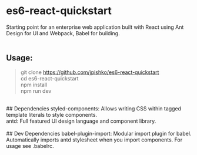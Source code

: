 # es6-react-quickstart
Starting point for an enterprise web application built with React using Ant Design for UI and Webpack, Babel for building. <br />
<br />
## Usage:
> git clone https://github.com/jpishko/es6-react-quickstart <br />
> cd es6-react-quickstart <br />
> npm install <br />
> npm run dev <br />
<br />
## Dependencies
styled-components: Allows writing CSS within tagged template literals to style components. <br />
antd: Full featured UI design language and component library. <br />
<br />
## Dev Dependencies
babel-plugin-import: Modular import plugin for babel. Automatically imports antd stylesheet when you import components. For usage see .babelrc. <br />

